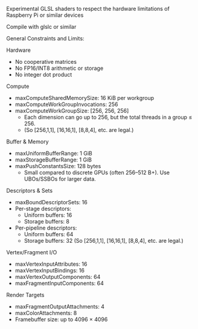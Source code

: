 Experimental GLSL shaders to respect the hardware limitations of Raspberry Pi or similar devices

Compile with glslc or similar

General Constraints and Limits:

Hardware 
* No cooperative matrices
* No FP16/INT8 arithmetic or storage
* No integer dot product

Compute
* maxComputeSharedMemorySize: 16 KiB per workgroup
* maxComputeWorkGroupInvocations: 256
* maxComputeWorkGroupSize: [256, 256, 256]
  * Each dimension can go up to 256, but the total threads in a group ≤ 256.
  * (So [256,1,1], [16,16,1], [8,8,4], etc. are legal.)

Buffer & Memory
* maxUniformBufferRange: 1 GiB
* maxStorageBufferRange: 1 GiB
* maxPushConstantsSize: 128 bytes
  * Small compared to discrete GPUs (often 256–512 B+). Use UBOs/SSBOs for larger data.

Descriptors & Sets
* maxBoundDescriptorSets: 16
* Per-stage descriptors:
  * Uniform buffers: 16
  * Storage buffers: 8
* Per-pipeline descriptors:
  * Uniform buffers: 64
  * Storage buffers: 32
    (So [256,1,1], [16,16,1], [8,8,4], etc. are legal.)

Vertex/Fragment I/O
* maxVertexInputAttributes: 16
* maxVertexInputBindings: 16
* maxVertexOutputComponents: 64
* maxFragmentInputComponents: 64

Render Targets
* maxFragmentOutputAttachments: 4
* maxColorAttachments: 8
* Framebuffer size: up to 4096 × 4096
